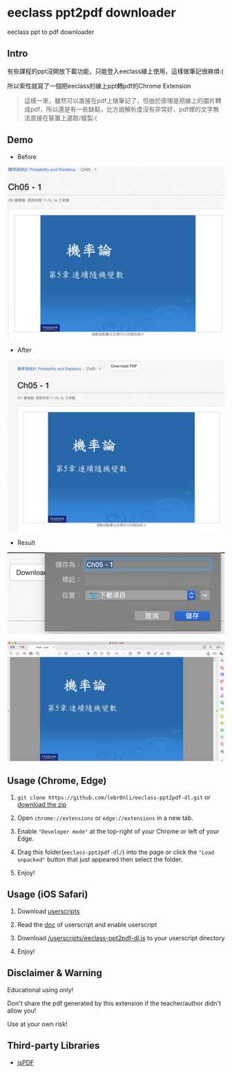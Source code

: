 # eeclass ppt2pdf downloader

eeclass ppt to pdf downloader

## Intro

有些課程的ppt沒開放下載功能，只能登入eeclass線上使用，這樣做筆記很麻煩:(

所以索性就寫了一個把eeclass的線上ppt轉pdf的Chrome Extension

> 這樣一來，雖然可以直接在pdf上做筆記了，但由於原理是把線上的圖片轉成pdf，所以還是有一些缺點，比方說解析度沒有非常好、pdf裡的文字無法直接在裝置上選取/複製:(

## Demo

- Before

![1](/demo/Before.png)

- After

![1](/demo/After.png)

- Result

![1](/demo/Result1.png)

![1](/demo/Result2.png)

## Usage (Chrome, Edge)

1. `git clone https://github.com/lebr0nli/eeclass-ppt2pdf-dl.git` or [download the zip](https://github.com/lebr0nli/eeclass-ppt2pdf-dl/archive/refs/heads/main.zip)

2. Open `chrome://extensions` or `edge://extensions` in a new tab.

3. Enable `"Developer mode"` at the top-right of your Chrome or left of your Edge.

4. Drag this folder(`eeclass-ppt2pdf-dl/`) into the page or click the `"Load unpacked"` button that just appeared then select the folder.

5. Enjoy!

## Usage (iOS Safari)

1. Download [userscripts](https://apps.apple.com/us/app/userscripts/id1463298887)

2. Read the [doc](https://github.com/quoid/userscripts#userscripts-safari) of userscript and enable userscript

3. Download [/userscripts/eeclass-ppt2pdf-dl.js](https://raw.githubusercontent.com/lebr0nli/eeclass-ppt2pdf-dl/main/userscripts/eeclass-ppt2pdf-dl.js) to your userscript directory

4. Enjoy!

## Disclaimer & Warning

Educational using only!

Don't share the pdf generated by this extension if the teacher/author didn't allow you!

Use at your own risk!

## Third-party Libraries

- [jsPDF](https://github.com/parallax/jsPDF)
